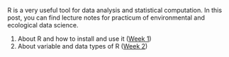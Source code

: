 R is a very useful tool for data analysis and statistical computation. In this post, you can find lecture notes for practicum of environmental and ecological data science. 

1. About R and how to install and use it ([Week 1](../assets/pdf/EcoDS_Week1_AboutR.pdf))
2. About variable and data types of R ([Week 2](../assets/pdf/EcoDS_Week2_DataType.pdf))

